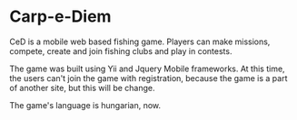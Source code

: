 Carp-e-Diem
===========

CeD is a mobile web based fishing game. 
Players can make missions, compete, create and join fishing clubs and play in contests.

The game was built using Yii and Jquery Mobile frameworks.
At this time, the users can't join the game with registration, because the game is a part of another site, but this will be change.

The game's language is hungarian, now.
